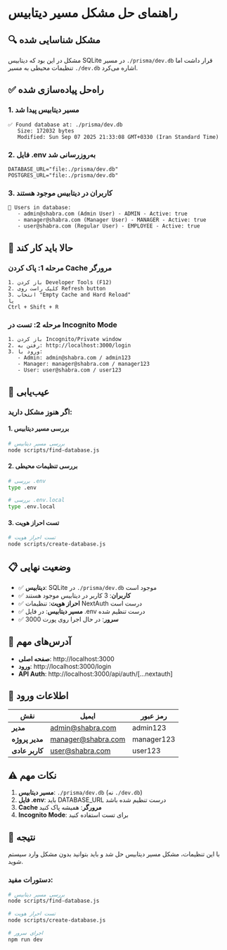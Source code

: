 # راهنمای حل مشکل مسیر دیتابیس

## 🔍 مشکل شناسایی شده

مشکل در این بود که دیتابیس SQLite در مسیر `./prisma/dev.db` قرار داشت اما تنظیمات محیطی به مسیر `./dev.db` اشاره می‌کرد.

## ✅ راه‌حل پیاده‌سازی شده

### 1. مسیر دیتابیس پیدا شد
```
✅ Found database at: ./prisma/dev.db
   Size: 172032 bytes
   Modified: Sun Sep 07 2025 21:33:08 GMT+0330 (Iran Standard Time)
```

### 2. فایل .env به‌روزرسانی شد
```env
DATABASE_URL="file:./prisma/dev.db"
POSTGRES_URL="file:./prisma/dev.db"
```

### 3. کاربران در دیتابیس موجود هستند
```
👤 Users in database:
   - admin@shabra.com (Admin User) - ADMIN - Active: true
   - manager@shabra.com (Manager User) - MANAGER - Active: true
   - user@shabra.com (Regular User) - EMPLOYEE - Active: true
```

## 🚀 حالا باید کار کند

### مرحله 1: پاک کردن Cache مرورگر
```
1. باز کردن Developer Tools (F12)
2. کلیک راست روی Refresh button
3. انتخاب "Empty Cache and Hard Reload"
یا
Ctrl + Shift + R
```

### مرحله 2: تست در Incognito Mode
```
1. باز کردن Incognito/Private window
2. رفتن به: http://localhost:3000/login
3. ورود با:
   - Admin: admin@shabra.com / admin123
   - Manager: manager@shabra.com / manager123
   - User: user@shabra.com / user123
```

## 🔧 عیب‌یابی

### اگر هنوز مشکل دارید:

#### 1. بررسی مسیر دیتابیس
```bash
# بررسی مسیر دیتابیس
node scripts/find-database.js
```

#### 2. بررسی تنظیمات محیطی
```bash
# بررسی .env
type .env

# بررسی .env.local
type .env.local
```

#### 3. تست احراز هویت
```bash
# تست احراز هویت
node scripts/create-database.js
```

## 📋 وضعیت نهایی

- ✅ **دیتابیس**: SQLite در `./prisma/dev.db` موجود است
- ✅ **کاربران**: 3 کاربر در دیتابیس موجود هستند
- ✅ **احراز هویت**: تنظیمات NextAuth درست است
- ✅ **مسیر دیتابیس**: در فایل .env درست تنظیم شده
- ✅ **سرور**: در حال اجرا روی پورت 3000

## 🎯 آدرس‌های مهم

- **صفحه اصلی**: http://localhost:3000
- **ورود**: http://localhost:3000/login
- **API Auth**: http://localhost:3000/api/auth/[...nextauth]

## 🔑 اطلاعات ورود

| نقش | ایمیل | رمز عبور |
|-----|-------|----------|
| **مدیر** | admin@shabra.com | admin123 |
| **مدیر پروژه** | manager@shabra.com | manager123 |
| **کاربر عادی** | user@shabra.com | user123 |

## ⚠️ نکات مهم

1. **مسیر دیتابیس**: `./prisma/dev.db` (نه `./dev.db`)
2. **فایل .env**: باید DATABASE_URL درست تنظیم شده باشد
3. **Cache مرورگر**: همیشه پاک کنید
4. **Incognito Mode**: برای تست استفاده کنید

## 🎉 نتیجه

با این تنظیمات، مشکل مسیر دیتابیس حل شد و باید بتوانید بدون مشکل وارد سیستم شوید.

### دستورات مفید:
```bash
# بررسی مسیر دیتابیس
node scripts/find-database.js

# تست احراز هویت
node scripts/create-database.js

# اجرای سرور
npm run dev
```
